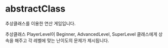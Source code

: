 # abstractClass
추상클래스를 이용한 연산 게임입니다.

추상클래스 PlayerLevel이 Beginner, AdvancedLevel, SuperLevel 클래스에게 상속을 해주고 각 레벨에 맞는 난이도의 문제가 제시됩니다.
